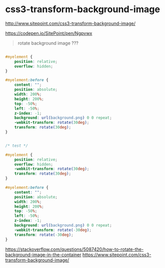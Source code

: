 

# css3-transform-background-image

http://www.sitepoint.com/css3-transform-background-image/


https://codepen.io/SitePoint/pen/Ngpvwx



> rotate  background image ???

```css

#myelement {
    position: relative;
    overflow: hidden;
}

#myelement:before {
    content: "";
    position: absolute;
    width: 200%;
    height: 200%;
    top: -50%;
    left: -50%;
    z-index: -1;
    background: url(background.png) 0 0 repeat;
    -webkit-transform: rotate(30deg);
    transform: rotate(30deg);
}


/* test */

#myelement {
    position: relative;
    overflow: hidden;
    -webkit-transform: rotate(30deg);
    transform: rotate(30deg);
}

#myelement:before {
    content: "";
    position: absolute;
    width: 200%;
    height: 200%;
    top: -50%;
    left: -50%;
    z-index: -1;
    background: url(background.png) 0 0 repeat;
    -webkit-transform: rotate(-30deg);
    transform: rotate(-30deg);
}

```


https://stackoverflow.com/questions/5087420/how-to-rotate-the-background-image-in-the-container
https://www.sitepoint.com/css3-transform-background-image/







